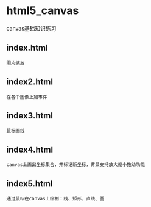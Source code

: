 # html5_canvas
canvas基础知识练习
## index.html
    图片缩放
## index2.html
    在各个图像上加事件
## index3.html
    鼠标画线
## index4.html
    canvas上画出坐标集合，并标记新坐标，背景支持放大缩小拖动功能
## index5.html
    通过鼠标在canvas上绘制：线、矩形、直线、圆